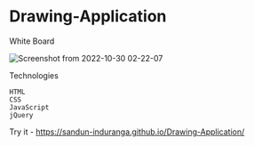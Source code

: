 # Drawing-Application
White Board

![Screenshot from 2022-10-30 02-22-07](https://user-images.githubusercontent.com/88975401/198861842-314d0da8-d0ec-400c-84e4-82d83e247a56.png)

Technologies

    HTML
    CSS
    JavaScript
    jQuery

Try it - https://sandun-induranga.github.io/Drawing-Application/
